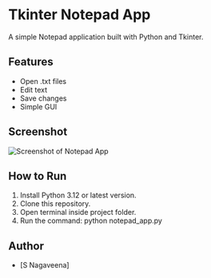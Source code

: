 # Tkinter Notepad App

A simple Notepad application built with Python and Tkinter.

## Features
- Open .txt files
- Edit text
- Save changes
- Simple GUI

## Screenshot

![Screenshot of Notepad App](Tkinter20%Notepad20%screenshot.png)

## How to Run
1. Install Python 3.12 or latest version.
2. Clone this repository.
3. Open terminal inside project folder.
4. Run the command: python notepad_app.py

## Author
- [S Nagaveena]